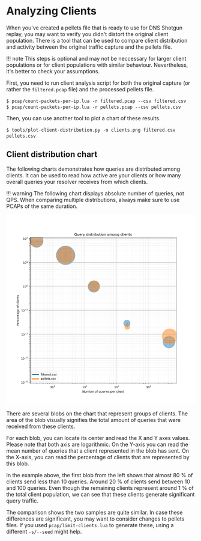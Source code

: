 # Analyzing Clients

When you've created a pellets file that is ready to use for DNS Shotgun replay,
you may want to verify you didn't distort the original client population. There
is a tool that can be used to compare client distribution and activity between
the original traffic capture and the pellets file.

!!! note
    This steps is optional and may not be neccessary for larger client
    populations or for client populations with similar behaviour. Nevertheless,
    it's better to check your assumptions.

First, you need to run client analysis script for both the original capture (or
rather the `filtered.pcap` file) and the processed pellets file.

```
$ pcap/count-packets-per-ip.lua -r filtered.pcap --csv filtered.csv
$ pcap/count-packets-per-ip.lua -r pellets.pcap --csv pellets.csv
```

Then, you can use another tool to plot a chart of these results.

```
$ tools/plot-client-distribution.py -o clients.png filtered.csv pellets.csv
```

## Client distribution chart

The following charts demonstrates how queries are distributed among clients. It
can be used to read how active are your clients or how many overall queries
your resolver receives from which clients.

!!! warning
    The following chart displays absolute number of queries, not QPS. When
    comparing multiple distributions, always make sure to use PCAPs of the same
    duration.

![Client distribution chart](img/clients.png)

There are several blobs on the chart that represent groups of clients. The area
of the blob visually signifies the total amount of queries that were received
from these clients.

For each blob, you can locate its center and read the X and Y axes values.
Please note that both axis are logarithmic. On the Y-axis you can read the mean
number of queries that a client represented in the blob has sent. On the
X-axis, you can read the percentage of clients that are represented by this
blob.

In the example above, the first blob from the left shows that almost 80 % of
clients send less than 10 queries. Around 20 % of clients send between 10 and
100 queries. Even though the remaining clients represent around 1 % of the
total client population, we can see that these clients generate significant
query traffic.

The comparison shows the two samples are quite similar. In case these
differences are significant, you may want to consider changes to pellets files.
If you used `pcap/limit-clients.lua` to generate these, using a different
`-s/--seed` might help.
